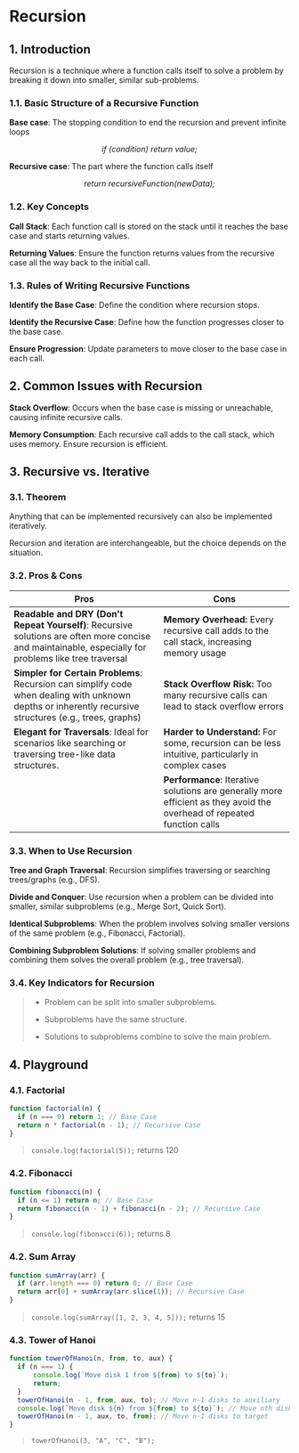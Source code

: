 # Recursion

## 1. Introduction

Recursion is a technique where a function calls itself to solve a problem by breaking it down into smaller, similar sub-problems.

### 1.1. Basic Structure of a Recursive Function
**Base case**: The stopping condition to end the recursion and prevent infinite loops 
<p align="center"><i>if (condition) return value;</i></p>

**Recursive case**: The part where the function calls itself
<p align="center"><i>return recursiveFunction(newData);</i></p>

### 1.2. Key Concepts
**Call Stack**: Each function call is stored on the stack until it reaches the base case and starts returning values.

**Returning Values**: Ensure the function returns values from the recursive case all the way back to the initial call.

### 1.3. Rules of Writing Recursive Functions
**Identify the Base Case**: Define the condition where recursion stops.

**Identify the Recursive Case**: Define how the function progresses closer to the base case.

**Ensure Progression**: Update parameters to move closer to the base case in each call.


## 2. Common Issues with Recursion
**Stack Overflow**: Occurs when the base case is missing or unreachable, causing infinite recursive calls.

**Memory Consumption**: Each recursive call adds to the call stack, which uses memory. Ensure recursion is efficient.

## 3. Recursive vs. Iterative

### 3.1. Theorem
Anything that can be implemented recursively can also be implemented iteratively.

Recursion and iteration are interchangeable, but the choice depends on the situation.

### 3.2. Pros & Cons

| Pros                               |      Cons                                      |
|------------------------------------|------------------------------------------------|
| **Readable and DRY (Don’t Repeat Yourself)**: Recursive solutions are often more concise and maintainable, especially for problems like tree traversal                  | **Memory Overhead:** Every recursive call adds to the call stack, increasing memory usage     |
| **Simpler for Certain Problems**: Recursion can simplify code when dealing with unknown depths or inherently recursive structures (e.g., trees, graphs)                   | **Stack Overflow Risk:** Too many recursive calls can lead to stack overflow errors |
| **Elegant for Traversals**: Ideal for scenarios like searching or traversing tree-like data structures.                           |   **Harder to Understand:** For some, recursion can be less intuitive, particularly in complex cases                 |
|  |   **Performance**: Iterative solutions are generally more efficient as they avoid the overhead of repeated function calls

### 3.3. When to Use Recursion

**Tree and Graph Traversal**: Recursion simplifies traversing or searching trees/graphs (e.g., DFS).

**Divide and Conquer**: Use recursion when a problem can be divided into smaller, similar subproblems (e.g., Merge Sort, Quick Sort).

**Identical Subproblems**: When the problem involves solving smaller versions of the same problem (e.g., Fibonacci, Factorial).

**Combining Subproblem Solutions**: If solving smaller problems and combining them solves the overall problem (e.g., tree traversal).


### 3.4. Key Indicators for Recursion

> - Problem can be split into smaller subproblems.
> 
> - Subproblems have the same structure.
> 
> - Solutions to subproblems combine to solve the main problem.


## 4. Playground

### 4.1. Factorial
```js
function factorial(n) {
  if (n === 0) return 1; // Base Case
  return n * factorial(n - 1); // Recursive Case
}
```
> `console.log(factorial(5));` returns 120

### 4.2. Fibonacci
```js
function fibonacci(n) {
  if (n <= 1) return n; // Base Case
  return fibonacci(n - 1) + fibonacci(n - 2); // Recursive Case
}
```
> `console.log(fibonacci(6));` returns 8

### 4.2. Sum Array

```js
function sumArray(arr) {
  if (arr.length === 0) return 0; // Base Case
  return arr[0] + sumArray(arr.slice(1)); // Recursive Case
}
```
> `console.log(sumArray([1, 2, 3, 4, 5]));` returns 15

### 4.3. Tower of Hanoi
```js
function towerOfHanoi(n, from, to, aux) {
  if (n === 1) {
      console.log(`Move disk 1 from ${from} to ${to}`);
      return;
  }
  towerOfHanoi(n - 1, from, aux, to); // Move n-1 disks to auxiliary
  console.log(`Move disk ${n} from ${from} to ${to}`); // Move nth disk to target
  towerOfHanoi(n - 1, aux, to, from); // Move n-1 disks to target
}
```
> `towerOfHanoi(3, "A", "C", "B");`





